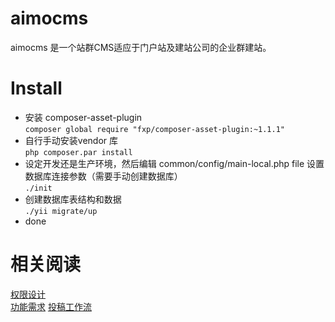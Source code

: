 # aimocms
  aimocms 是一个站群CMS适应于门户站及建站公司的企业群建站。

# Install
  * 安装 composer-asset-plugin  
  ```composer global require "fxp/composer-asset-plugin:~1.1.1"```    
  * 自行手动安装vendor 库    
  ```php composer.par install```      
  * 设定开发还是生产环境，然后编辑 common/config/main-local.php file 设置数据库连接参数（需要手动创建数据库）   
  ``` ./init ```  
  * 创建数据库表结构和数据    
  ```./yii migrate/up```   
  * done  
    
# 相关阅读
  [权限设计](docs/idea.md)  
  [功能需求](https://github.com/jackieit/aimocms/wiki/Requirements)
  [投稿工作流](docs/workflow.md)
